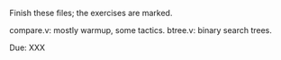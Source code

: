 Finish these files; the exercises are marked.

compare.v: mostly warmup, some tactics.
btree.v: binary search trees.

Due: XXX
